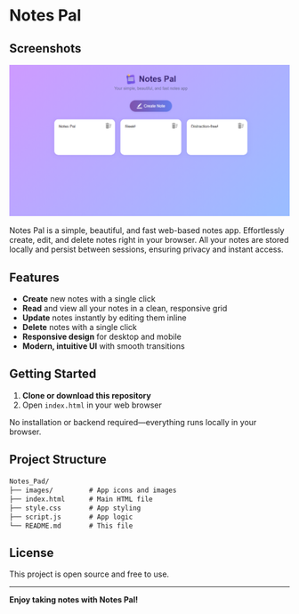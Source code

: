 # Notes Pal

## Screenshots

![Notes Pal Screenshot](images/banner.png) <!-- Add a screenshot if available -->

Notes Pal is a simple, beautiful, and fast web-based notes app. Effortlessly create, edit, and delete notes right in your browser. All your notes are stored locally and persist between sessions, ensuring privacy and instant access.

## Features

- **Create** new notes with a single click
- **Read** and view all your notes in a clean, responsive grid
- **Update** notes instantly by editing them inline
- **Delete** notes with a single click
- **Responsive design** for desktop and mobile
- **Modern, intuitive UI** with smooth transitions

## Getting Started

1. **Clone or download this repository**
2. Open `index.html` in your web browser

No installation or backend required—everything runs locally in your browser.

## Project Structure

```
Notes_Pad/
├── images/         # App icons and images
├── index.html      # Main HTML file
├── style.css       # App styling
├── script.js       # App logic
└── README.md       # This file
```


## License

This project is open source and free to use.

---

**Enjoy taking notes with Notes Pal!**